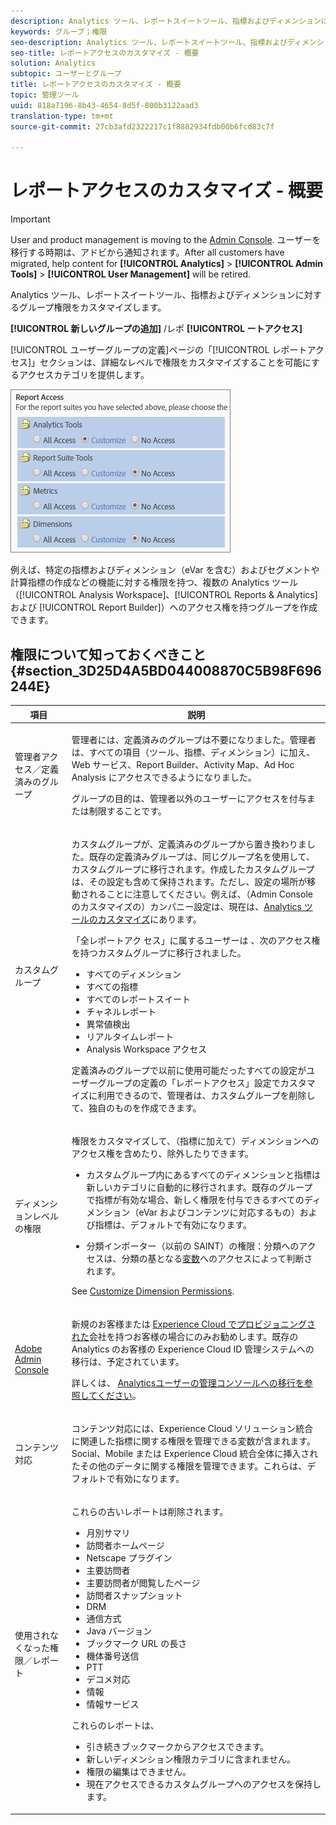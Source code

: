 ```yaml
---
description: Analytics ツール、レポートスイートツール、指標およびディメンションに対するグループ権限をカスタマイズします。
keywords: グループ；権限
seo-description: Analytics ツール、レポートスイートツール、指標およびディメンションに対するグループ権限をカスタマイズします。
seo-title: レポートアクセスのカスタマイズ - 概要
solution: Analytics
subtopic: ユーザーとグループ
title: レポートアクセスのカスタマイズ - 概要
topic: 管理ツール
uuid: 818a7196-8b43-4654-8d5f-800b3122aad3
translation-type: tm+mt
source-git-commit: 27cb3afd2322217c1f8882934fdb00b6fcd83c7f

---
```



# レポートアクセスのカスタマイズ - 概要

>[!IMPORTANT]
>
>User and product management is moving to the [Admin Console](https://helpx.adobe.com/enterprise/using/admin-console.html). ユーザーを移行する時期は、アドビから通知されます。After all customers have migrated, help content for **[!UICONTROL Analytics]** &gt; **[!UICONTROL Admin Tools]** &gt; **[!UICONTROL User Management]** will be retired.

Analytics ツール、レポートスイートツール、指標およびディメンションに対するグループ権限をカスタマイズします。

**[!UICONTROL 新しいグループの追加]** /レポ **[!UICONTROL ートアクセス]**

[!UICONTROL ユーザーグループの定義]ページの「[!UICONTROL レポートアクセス]」セクションは、詳細なレベルで権限をカスタマイズすることを可能にするアクセスカテゴリを提供します。

![](assets/report-access.png)

例えば、特定の指標およびディメンション（eVar を含む）およびセグメントや計算指標の作成などの機能に対する権限を持つ、複数の Analytics ツール（[!UICONTROL Analysis Workspace]、[!UICONTROL Reports &amp; Analytics] および [!UICONTROL Report Builder]）へのアクセス権を持つグループを作成できます。

## 権限について知っておくべきこと {#section_3D25D4A5BD044008870C5B98F696244E}

<table id="table_DB7806E05E2040EC9A4CB7C3596879EC"> 
 <thead> 
  <tr> 
   <th colname="col1" class="entry"> 項目 </th> 
   <th colname="col2" class="entry"> 説明 </th> 
  </tr> 
 </thead>
 <tbody> 
  <tr> 
   <td colname="col1"> <p>管理者アクセス／定義済みのグループ </p> </td> 
   <td colname="col2"> <p> 管理者には、定義済みのグループは不要になりました。管理者は、すべての項目（ツール、指標、ディメンション）に加え、Web サービス、Report Builder、Activity Map、Ad Hoc Analysis にアクセスできるようになりました。 </p> <p>グループの目的は、管理者以外のユーザーにアクセスを付与または制限することです。 </p> </td> 
  </tr> 
  <tr> 
   <td colname="col1"> <p>カスタムグループ </p> </td> 
   <td colname="col2"> <p> カスタムグループが、定義済みのグループから置き換わりました。既存の定義済みグループは、同じグループ名を使用して、カスタムグループに移行されます。作成したカスタムグループは、その設定も含めて保持されます。ただし、設定の場所が移動されることに注意してください。例えば、（Admin Console のカスタマイズの）カンパニー設定は、現在は、<a href="/help/admin/user-management2/c-customize-report-access/groups-analytics-tools.md">Analytics ツールのカスタマイズ</a>にあります。 </p> <p> 「全レポートアク <span class="term"> セス」に属するユーザーは</span> 、次のアクセス権を持つカスタムグループに移行されました。 </p> 
    <ul id="ul_7E1B443DEEF7452E85FEB30CA0BBC8BE"> 
     <li id="li_A510C2A4129340E0AB08EEBDBE4AEAD9">すべてのディメンション </li> 
     <li id="li_8BA1D7A2527C4F10AC93108B9E87F418">すべての指標 </li> 
     <li id="li_265830A2C6B94AF28720DA99980EAA51">すべてのレポートスイート </li> 
     <li id="li_685B99DEAB814D7B9C11B14AA4CB8CD4">チャネルレポート </li> 
     <li id="li_B35420302AAB42509BD6AF0FA6349BF8">異常値検出 </li> 
     <li id="li_3787E4696C454D3ABD1D75F6C282A9A2">リアルタイムレポート </li> 
     <li id="li_3797DF9C40D1426588819116362962F5">Analysis Workspace アクセス </li> 
    </ul> <p>定義済みのグループで以前に使用可能だったすべての設定がユーザーグループの定義<span class="wintitle">の「</span>レポートアクセス</a>」設定でカスタマイズに利用できるので、管理者は、カスタムグループを削除して、独自のものを作成できます。 </p> </td> 
  </tr> 
  <tr> 
   <td colname="col1"> <p>ディメンションレベルの権限 </p> </td> 
   <td colname="col2"> <p>権限をカスタマイズして、（指標に加えて）ディメンションへのアクセス権を含めたり、除外したりできます。 </p> 
    <ul id="ul_DA5A54223673474E9151AF979DA50659"> 
     <li id="li_C3E82F7BC07A4F2F83A85D3D511292CC"> <p>カスタムグループ内にあるすべてのディメンションと指標は新しいカテゴリに自動的に移行されます。既存のグループで指標が有効な場合、新しく権限を付与できるすべてのディメンション（eVar およびコンテンツに対応するもの）および指標は、デフォルトで有効になります。 </p> </li> 
     <li id="li_CC56F9181CC14AB59318628E72F2E8C9"> 分類インポーター（以前の SAINT）の権限：分類へのアクセスは、分類の基となる<a href="https://marketing.adobe.com/resources/help/en_US/reference/c_classifications.html">変数</a>へのアクセスによって判断されます。 </li> 
    </ul> <p>See <a href="/help/admin/user-management2/c-customize-report-access/groups-dimensions.md"> Customize Dimension Permissions</a>. </p> </td> 
  </tr> 
  <tr> 
   <td colname="col1"> <p><a href="https://helpx.adobe.com/enterprise/using/admin-console.html"> Adobe Admin Console</a> </p> </td> 
   <td colname="col2"> <p>新規のお客様または <a href="https://marketing.adobe.com/resources/help/en_US/mcloud/core_services.html">Experience Cloud でプロビジョニングされた</a>会社を持つお客様の場合にのみお勧めします。既存の <span class="keyword">Analytics</span> のお客様の <span class="keyword">Experience Cloud</span> ID 管理システムへの移行は、予定されています。 </p> <p>詳しくは、 <a href="https://marketing.adobe.com/resources/help/en_US/experience-cloud/admin-console/analytics-migration/"> Analyticsユーザーの管理コンソールへの移行を参照してください</a>。 </p> </td> 
  </tr> 
  <tr> 
   <td colname="col1"> <p>コンテンツ対応 </p> </td> 
   <td colname="col2"> <p>コンテンツ対応には、Experience Cloud ソリューション統合に関連した指標に関する権限を管理できる変数が含まれます。<span class="keyword">Social</span>、<span class="keyword">Mobile</span> または <span class="keyword">Experience Cloud</span> 統合全体に挿入されたその他のデータに関する権限を管理できます。これらは、デフォルトで有効になります。 </p> </td> 
  </tr> 
  <tr> 
   <td colname="col1"> <p>使用されなくなった権限／レポート </p> </td> 
   <td colname="col2"> <p>これらの古いレポートは削除されます。 </p> 
    <ul id="ul_C0415CFF0562472297272EC58ECC0774"> 
     <li id="li_62B1CE33B1454987B878B321EB40D62E">月別サマリ </li> 
     <li id="li_71CD776D212540A18F9B083D2E11A296">訪問者ホームページ </li> 
     <li id="li_406200AD68C74D11B5F53988A4E76A68">Netscape プラグイン </li> 
     <li id="li_A124637D69C94C78921C8B028D890541">主要訪問者 </li> 
     <li id="li_5C26FF95371B4F3080FF75C7F8DE0F72">主要訪問者が閲覧したページ </li> 
     <li id="li_E7E262BD0CF64E16B838F995F6A13B8A">訪問者スナップショット </li> 
     <li id="li_0EDC74625C0D4B1A992FCA49B648E4C0">DRM </li> 
     <li id="li_ACC92E6EA188409486E7C943F26B9DAC">通信方式 </li> 
     <li id="li_6E18C4D12377416A8124BBD13164B03A">Java バージョン </li> 
     <li id="li_1599265E59EF4F34BB406356410C9E68">ブックマーク URL の長さ </li> 
     <li id="li_3035442010984C409089B21E03DB7BCC">機体番号送信 </li> 
     <li id="li_6B2163ED8FC84EBF933D97A504B4D527">PTT </li> 
     <li id="li_0EB8A4A7619B45DF87109B183A7C69C8">デコメ対応 </li> 
     <li id="li_989FAC662F7344E6BDDC517B79D4581E">情報 </li> 
     <li id="li_F1FB7F8E415443F3B63F6D11D59A04AB">情報サービス </li> 
    </ul> <p>これらのレポートは、 </p> 
    <ul id="ul_F71505C59F734EA9B541BF8AB9F9388F"> 
     <li id="li_7D461907B895447280E69CF1520DF47C">引き続きブックマークからアクセスできます。 </li> 
     <li id="li_27BA2DD6BA4C446FBAA06B6C76CD171F">新しいディメンション権限カテゴリに含まれません。 </li> 
     <li id="li_504E9D8421714406A0F37DEF1E10E34B">権限の編集はできません。 </li> 
     <li id="li_0022E8DCA07344C793847E8282EFBEEF">現在アクセスできるカスタムグループへのアクセスを保持します。 </li> 
    </ul> </td> 
  </tr> 
 </tbody> 
</table>

